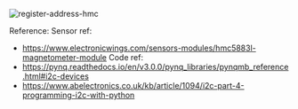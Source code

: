 ![register-address-hmc](https://github.com/SonuDash/SolSat/assets/72654041/ea123600-65a3-49d8-a426-1ebe45009e6d)

Reference: 
Sensor ref:
- https://www.electronicwings.com/sensors-modules/hmc5883l-magnetometer-module
Code ref:
- https://pynq.readthedocs.io/en/v3.0.0/pynq_libraries/pynqmb_reference.html#i2c-devices
- https://www.abelectronics.co.uk/kb/article/1094/i2c-part-4-programming-i2c-with-python
